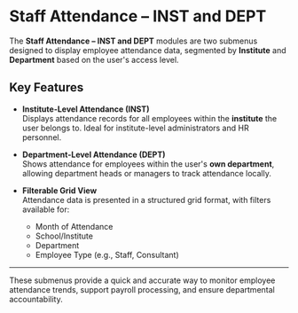 # Staff Attendance – INST and DEPT

The **Staff Attendance – INST and DEPT** modules are two submenus designed to display employee attendance data, segmented by **Institute** and **Department** based on the user's access level.

## Key Features

- **Institute-Level Attendance (INST)**  
  Displays attendance records for all employees within the **institute** the user belongs to. Ideal for institute-level administrators and HR personnel.

- **Department-Level Attendance (DEPT)**  
  Shows attendance for employees within the user's **own department**, allowing department heads or managers to track attendance locally.

- **Filterable Grid View**  
  Attendance data is presented in a structured grid format, with filters available for:
  - Month of Attendance
  - School/Institute
  - Department
  - Employee Type (e.g., Staff, Consultant)

---

These submenus provide a quick and accurate way to monitor employee attendance trends, support payroll processing, and ensure departmental accountability.
